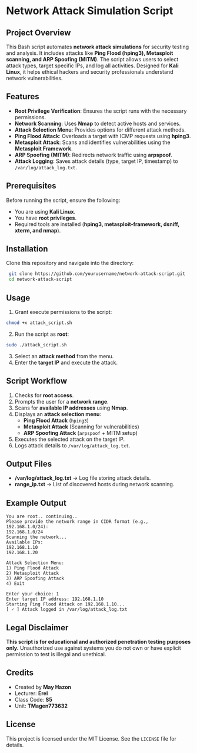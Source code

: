 # Network Attack Simulation Script

## Project Overview
This Bash script automates **network attack simulations** for security testing and analysis. It includes attacks like **Ping Flood (hping3), Metasploit scanning, and ARP Spoofing (MITM)**. The script allows users to select attack types, target specific IPs, and log all activities. Designed for **Kali Linux**, it helps ethical hackers and security professionals understand network vulnerabilities.

## Features
- **Root Privilege Verification**: Ensures the script runs with the necessary permissions.
- **Network Scanning**: Uses **Nmap** to detect active hosts and services.
- **Attack Selection Menu**: Provides options for different attack methods.
- **Ping Flood Attack**: Overloads a target with ICMP requests using **hping3**.
- **Metasploit Attack**: Scans and identifies vulnerabilities using the **Metasploit Framework**.
- **ARP Spoofing (MITM)**: Redirects network traffic using **arpspoof**.
- **Attack Logging**: Saves attack details (type, target IP, timestamp) to `/var/log/attack_log.txt`.

## Prerequisites
Before running the script, ensure the following:
- You are using **Kali Linux**.
- You have **root privileges**.
- Required tools are installed (**hping3, metasploit-framework, dsniff, xterm, and nmap**).

## Installation
Clone this repository and navigate into the directory:
```bash
 git clone https://github.com/yourusername/network-attack-script.git
 cd network-attack-script
```

## Usage
1. Grant execute permissions to the script:
```bash
chmod +x attack_script.sh
```
2. Run the script as **root**:
```bash
sudo ./attack_script.sh
```
3. Select an **attack method** from the menu.
4. Enter the **target IP** and execute the attack.

## Script Workflow
1. Checks for **root access**.
2. Prompts the user for a **network range**.
3. Scans for **available IP addresses** using **Nmap**.
4. Displays an **attack selection menu**:
   - **Ping Flood Attack** (`hping3`)
   - **Metasploit Attack** (Scanning for vulnerabilities)
   - **ARP Spoofing Attack** (`arpspoof` + MITM setup)
5. Executes the selected attack on the target IP.
6. Logs attack details to `/var/log/attack_log.txt`.

## Output Files
- **/var/log/attack_log.txt** → Log file storing attack details.
- **range_ip.txt** → List of discovered hosts during network scanning.

## Example Output
```
You are root.. continuing..
Please provide the network range in CIDR format (e.g., 192.168.1.0/24):
192.168.1.0/24
Scanning the network...
Available IPs:
192.168.1.10
192.168.1.20

Attack Selection Menu:
1) Ping Flood Attack
2) Metasploit Attack
3) ARP Spoofing Attack
4) Exit

Enter your choice: 1
Enter target IP address: 192.168.1.10
Starting Ping Flood Attack on 192.168.1.10...
[ ✓ ] Attack logged in /var/log/attack_log.txt
```

## Legal Disclaimer
**This script is for educational and authorized penetration testing purposes only.** Unauthorized use against systems you do not own or have explicit permission to test is illegal and unethical.

## Credits
- Created by **May Hazon**
- Lecturer: **Erel**
- Class Code: **S5**
- Unit: **TMagen773632**

## License
This project is licensed under the MIT License. See the `LICENSE` file for details.

